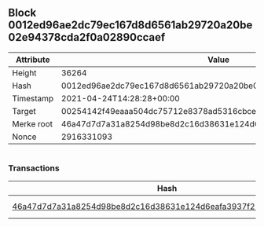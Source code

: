 ## Block 0012ed96ae2dc79ec167d8d6561ab29720a20be02e94378cda2f0a02890ccaef

Attribute | Value
--- | ---
Height | 36264
Hash | 0012ed96ae2dc79ec167d8d6561ab29720a20be02e94378cda2f0a02890ccaef
Timestamp | 2021-04-24T14:28:28+00:00
Target | 00254142f49eaaa504dc75712e8378ad5316cbcead634704b3734b6271167cc4
Merke root | 46a47d7d7a31a8254d98be8d2c16d38631e124d6eafa3937f225fd55b2a157a2
Nonce | 2916331093

```

```

### Transactions

Hash | Amount
--- | ---
[46a47d7d7a31a8254d98be8d2c16d38631e124d6eafa3937f225fd55b2a157a2](46a47d7d7a31a8254d98be8d2c16d38631e124d6eafa3937f225fd55b2a157a2.md) | 10.00000000 SKEPTI 
